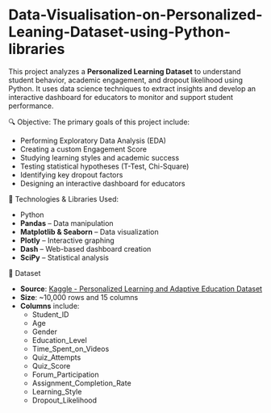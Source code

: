 # Data-Visualisation-on-Personalized-Leaning-Dataset-using-Python-libraries
This project analyzes a **Personalized Learning Dataset** to understand student behavior, academic engagement, and dropout likelihood using Python. It uses data science techniques to extract insights and develop an interactive dashboard for educators to monitor and support student performance.

🔍 Objective: The primary goals of this project include:

- Performing Exploratory Data Analysis (EDA)
- Creating a custom Engagement Score
- Studying learning styles and academic success
- Testing statistical hypotheses (T-Test, Chi-Square)
- Identifying key dropout factors
- Designing an interactive dashboard for educators

🧠 Technologies & Libraries Used: 

- Python
- **Pandas** – Data manipulation
- **Matplotlib & Seaborn** – Data visualization
- **Plotly** – Interactive graphing
- **Dash** – Web-based dashboard creation
- **SciPy** – Statistical analysis

📂 Dataset

- **Source**: [Kaggle - Personalized Learning and Adaptive Education Dataset](https://www.kaggle.com/datasets/adilshamim8/personalized-learning-and-adaptive-education-dataset)
- **Size**: ~10,000 rows and 15 columns
- **Columns** include:
  - Student_ID
  - Age
  - Gender
  - Education_Level
  - Time_Spent_on_Videos
  - Quiz_Attempts
  - Quiz_Score
  - Forum_Participation
  - Assignment_Completion_Rate
  - Learning_Style
  - Dropout_Likelihood
